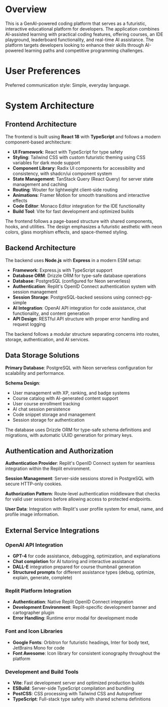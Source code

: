 # Overview

This is a GenAI-powered coding platform that serves as a futuristic, interactive educational platform for developers. The application combines AI-assisted learning with practical coding features, offering courses, an IDE playground, leaderboard functionality, and real-time AI assistance. The platform targets developers looking to enhance their skills through AI-powered learning paths and competitive programming challenges.

# User Preferences

Preferred communication style: Simple, everyday language.

# System Architecture

## Frontend Architecture
The frontend is built using **React 18** with **TypeScript** and follows a modern component-based architecture:

- **UI Framework**: React with TypeScript for type safety
- **Styling**: Tailwind CSS with custom futuristic theming using CSS variables for dark mode support
- **Component Library**: Radix UI components for accessibility and consistency, with shadcn/ui component system
- **State Management**: TanStack Query (React Query) for server state management and caching
- **Routing**: Wouter for lightweight client-side routing
- **Animations**: Framer Motion for smooth transitions and interactive effects
- **Code Editor**: Monaco Editor integration for the IDE functionality
- **Build Tool**: Vite for fast development and optimized builds

The frontend follows a page-based structure with shared components, hooks, and utilities. The design emphasizes a futuristic aesthetic with neon colors, glass morphism effects, and space-themed styling.

## Backend Architecture
The backend uses **Node.js** with **Express** in a modern ESM setup:

- **Framework**: Express.js with TypeScript support
- **Database ORM**: Drizzle ORM for type-safe database operations
- **Database**: PostgreSQL (configured for Neon serverless)
- **Authentication**: Replit's OpenID Connect authentication system with session management
- **Session Storage**: PostgreSQL-backed sessions using connect-pg-simple
- **AI Integration**: OpenAI API integration for code assistance, chat functionality, and content generation
- **API Design**: RESTful API structure with proper error handling and request logging

The backend follows a modular structure separating concerns into routes, storage, authentication, and AI services.

## Data Storage Solutions
**Primary Database**: PostgreSQL with Neon serverless configuration for scalability and performance.

**Schema Design**:
- User management with XP, ranking, and badge systems
- Course catalog with AI-generated content support
- User course enrollment tracking
- AI chat session persistence
- Code snippet storage and management
- Session storage for authentication

The database uses Drizzle ORM for type-safe schema definitions and migrations, with automatic UUID generation for primary keys.

## Authentication and Authorization
**Authentication Provider**: Replit's OpenID Connect system for seamless integration within the Replit environment.

**Session Management**: Server-side sessions stored in PostgreSQL with secure HTTP-only cookies.

**Authorization Pattern**: Route-level authentication middleware that checks for valid user sessions before allowing access to protected endpoints.

**User Data**: Integration with Replit's user profile system for email, name, and profile image information.

## External Service Integrations

### OpenAI API Integration
- **GPT-4** for code assistance, debugging, optimization, and explanations
- **Chat completion** for AI tutoring and interactive assistance
- **DALL-E** integration prepared for course thumbnail generation
- **Structured prompts** for different assistance types (debug, optimize, explain, generate, complete)

### Replit Platform Integration
- **Authentication**: Native Replit OpenID Connect integration
- **Development Environment**: Replit-specific development banner and cartographer plugin
- **Error Handling**: Runtime error modal for development mode

### Font and Icon Libraries
- **Google Fonts**: Orbitron for futuristic headings, Inter for body text, JetBrains Mono for code
- **Font Awesome**: Icon library for consistent iconography throughout the platform

### Development and Build Tools
- **Vite**: Fast development server and optimized production builds
- **ESBuild**: Server-side TypeScript compilation and bundling
- **PostCSS**: CSS processing with Tailwind CSS and Autoprefixer
- **TypeScript**: Full-stack type safety with shared schema definitions